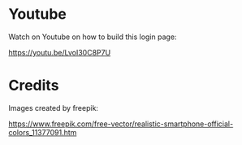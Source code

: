 # Youtube

Watch on Youtube on how to build this login page:

https://youtu.be/LvoI30C8P7U

# Credits

Images created by freepik:

https://www.freepik.com/free-vector/realistic-smartphone-official-colors_11377091.htm